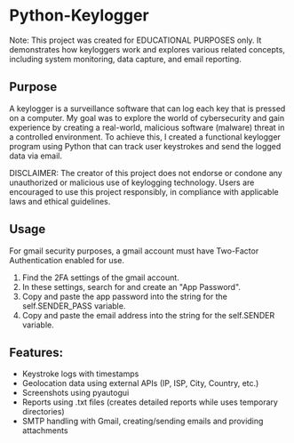# Python-Keylogger
Note: This project was created for EDUCATIONAL PURPOSES only. It demonstrates how keyloggers work and explores various related concepts, including system monitoring, data capture, and email reporting. 

## Purpose
A keylogger is a surveillance software that can log each key that is pressed on a computer. My goal was to explore the world of cybersecurity and gain experience by creating a real-world, malicious software (malware) threat in a controlled environment. To achieve this, I created a functional keylogger program using Python that can track user keystrokes and send the logged data via email.

DISCLAIMER: The creator of this project does not endorse or condone any unauthorized or malicious use of keylogging technology. Users are encouraged to use this project responsibly, in compliance with applicable laws and ethical guidelines.

## Usage
For gmail security purposes, a gmail account must have Two-Factor Authentication enabled for use.
1. Find the 2FA settings of the gmail account.
2. In these settings, search for and create an "App Password".
3. Copy and paste the app password into the string for the self.SENDER_PASS variable.
4. Copy and paste the email address into the string for the self.SENDER variable.

## Features:
- Keystroke logs with timestamps
- Geolocation data using external APIs (IP, ISP, City, Country, etc.)
- Screenshots using pyautogui
- Reports using .txt files (creates detailed reports while uses temporary directories)
- SMTP handling with Gmail, creating/sending emails and providing attachments
